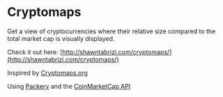 # Cryptomaps

Get a view of cryptocurrencies where their relative size compared to the total market cap is visually displayed.

Check it out here: [http://shawntabrizi.com/cryptomaps/](http://shawntabrizi.com/cryptomaps/)

Inspired by [Cryptomaps.org](http://cryptomaps.org/)

Using [Packery](https://github.com/metafizzy/packery) and the [CoinMarketCap API](http://coinmarketcap.com/)
